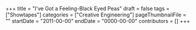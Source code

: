 +++
title = "I've Got a Feeling-Black Eyed Peas"
draft = false
tags = ["Showtapes"]
categories = ["Creative Engineering"]
pageThumbnailFile = ""
startDate = "2011-00-00"
endDate = "0000-00-00"
contributors = []
+++
